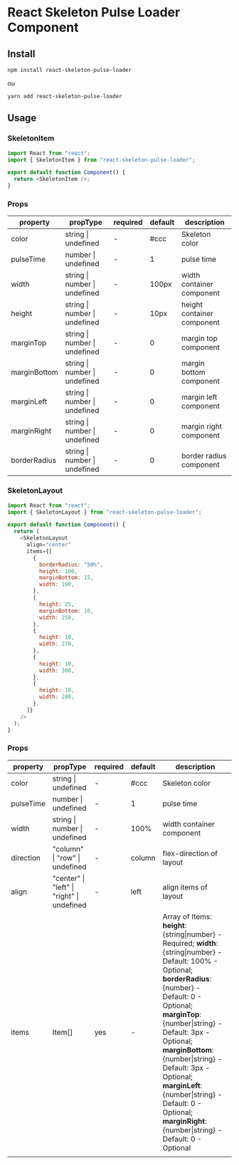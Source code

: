 # React Skeleton Pulse Loader Component

## Install

```shell
npm install react-skeleton-pulse-loader
```

ou

```shell
yarn add react-skeleton-pulse-loader
```

## Usage

### SkeletonItem

```js
import React from "react";
import { SkeletonItem } from "react-skeleton-pulse-loader";

export default function Component() {
  return <SkeletonItem />;
}
```

### Props

| property     | propType                      | required | default | description                |
| ------------ | ----------------------------- | -------- | ------- | -------------------------- |
| color        | string \| undefined           | \-       | \#ccc   | Skeleton color             |
| pulseTime    | number \| undefined           | \-       | 1       | pulse time                 |
| width        | string \| number \| undefined | \-       | 100px   | width container component  |
| height       | string \| number \| undefined | \-       | 10px    | height container component |
| marginTop    | string \| number \| undefined | \-       | 0       | margin top component       |
| marginBottom | string \| number \| undefined | \-       | 0       | margin bottom component    |
| marginLeft   | string \| number \| undefined | \-       | 0       | margin left component      |
| marginRight  | string \| number \| undefined | \-       | 0       | margin right component     |
| borderRadius | string \| number \| undefined | \-       | 0       | border radius component    |

### SkeletonLayout

```js
import React from "react";
import { SkeletonLayout } from "react-skeleton-pulse-loader";

export default function Component() {
  return (
    <SkeletonLayout
      align="center"
      items={[
        {
          borderRadius: "50%",
          height: 100,
          marginBottom: 15,
          width: 100,
        },
        {
          height: 25,
          marginBottom: 10,
          width: 250,
        },
        {
          height: 10,
          width: 270,
        },
        {
          height: 10,
          width: 300,
        },
        {
          height: 10,
          width: 280,
        },
      ]}
    />
  );
}
```

### Props

| property  | propType                                   | required | default | description                                                                                                                                                                                                                                                                                                                                                                                                                                  |
| --------- | ------------------------------------------ | -------- | ------- | -------------------------------------------------------------------------------------------------------------------------------------------------------------------------------------------------------------------------------------------------------------------------------------------------------------------------------------------------------------------------------------------------------------------------------------------- |
| color     | string \| undefined                        | \-       | \#ccc   | Skeleton color                                                                                                                                                                                                                                                                                                                                                                                                                               |
| pulseTime | number \| undefined                        | \-       | 1       | pulse time                                                                                                                                                                                                                                                                                                                                                                                                                                   |
| width     | string \| number \| undefined              | \-       | 100%    | width container component                                                                                                                                                                                                                                                                                                                                                                                                                    |
| direction | "column" \| "row" \| undefined             | \-       | column  | flex\-direction of layout                                                                                                                                                                                                                                                                                                                                                                                                                    |
| align     | "center" \| "left" \| "right" \| undefined | \-       | left    | align items of layout                                                                                                                                                                                                                                                                                                                                                                                                                        |
| items     | Item\[\]                                   | yes      | \-      | Array of Items: **height**: \{string\|number\} \- Required; **width**: \{string\|number\} \- Default: 100% \- Optional; **borderRadius**: \{number\} \- Default: 0 \- Optional; **marginTop**: \{number\|string\} \- Default: 3px \- Optional; **marginBottom**: \{number\|string\} \- Default: 3px \- Optional; **marginLeft**: \{number\|string\} \- Default: 0 \- Optional; **marginRight**: \{number\|string\} \- Default: 0 \- Optional |
|           |                                            |          |         |                                                                                                                                                                                                                                                                                                                                                                                                                                              |
